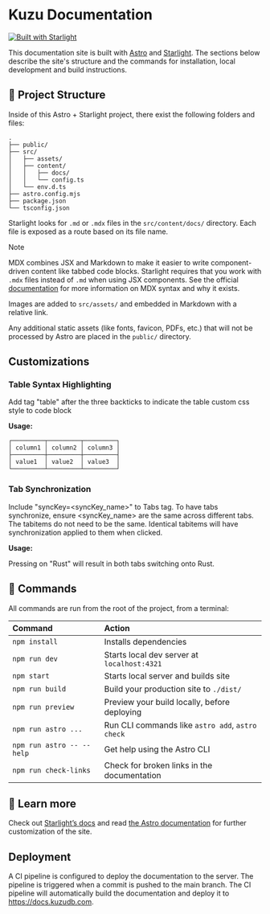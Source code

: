 # Kuzu Documentation

[![Built with Starlight](https://astro.badg.es/v2/built-with-starlight/tiny.svg)](https://starlight.astro.build)

This documentation site is built with [Astro](https://astro.build) and
[Starlight](https://starlight.astro.build). The sections below describe the site's structure and
the commands for installation, local development and build instructions.

## 🚀 Project Structure

Inside of this Astro + Starlight project, there exist the following folders and files:

```
.
├── public/
├── src/
│   ├── assets/
│   ├── content/
│   │   ├── docs/
│   │   └── config.ts
│   └── env.d.ts
├── astro.config.mjs
├── package.json
└── tsconfig.json
```

Starlight looks for `.md` or `.mdx` files in the `src/content/docs/` directory. Each file is exposed
as a route based on its file name.

> [!NOTE]
> MDX combines JSX and Markdown to make it easier to write component-driven content like tabbed code blocks.
> Starlight requires that you work with `.mdx` files instead of `.md` when using JSX components. See the official
> [documentation](https://mdxjs.com/) for more information on MDX syntax and why it exists.

Images are added to `src/assets/` and embedded in Markdown with a relative link.

Any additional static assets (like fonts, favicon, PDFs, etc.) that will not be processed by Astro
are placed in the `public/` directory.

## Customizations

### Table Syntax Highlighting

Add tag "table" after the three backticks to indicate the table custom css style to code block

**Usage:**
```table
┌─────────┬─────────┬─────────┐
│ column1 │ column2 │ column3 │
├─────────┼─────────┼─────────┤
│ value1  │ value2  │ value3  │
└─────────┴─────────┴─────────┘ 
```


### Tab Synchronization

Include "syncKey=<syncKey_name>" to Tabs tag. To have tabs synchronize, ensure <syncKey_name> are the same across different tabs. 
The tabitems do not need to be the same. Identical tabitems will have synchronization applied to them when clicked.

**Usage:**
<Tabs syncKey="langs">
  <TabItem label="Python" />
  <TabItem label="Rust" />
</Tabs>

<Tabs syncKey="langs">
  <TabItem label="C++" />
  <TabItem label="Rust" />
  <TabItem label="Java" />
</Tabs>

Pressing on "Rust" will result in both tabs switching onto Rust.


## 🧞 Commands

All commands are run from the root of the project, from a terminal:

| Command                   | Action                                           |
| :------------------------ | :----------------------------------------------- |
| `npm install`             | Installs dependencies                            |
| `npm run dev`             | Starts local dev server at `localhost:4321`      |
| `npm start`               | Starts local server and builds site              |
| `npm run build`           | Build your production site to `./dist/`          |
| `npm run preview`         | Preview your build locally, before deploying     |
| `npm run astro ...`       | Run CLI commands like `astro add`, `astro check` |
| `npm run astro -- --help` | Get help using the Astro CLI                     |
| `npm run check-links`     | Check for broken links in the documentation      |

## 👀 Learn more

Check out [Starlight’s docs](https://starlight.astro.build/) and read
[the Astro documentation](https://docs.astro.build) for further customization of the site.

## Deployment

A CI pipeline is configured to deploy the documentation to the server. The pipeline is triggered
when a commit is pushed to the main branch. The CI pipeline will automatically build the
documentation and deploy it to https://docs.kuzudb.com.
